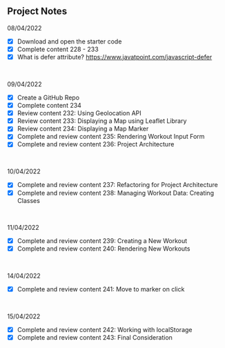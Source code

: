 ## Project Notes

08/04/2022
- [x] Download and open the starter code
- [x] Complete content 228 - 233
- [x] What is defer attribute? https://www.javatpoint.com/javascript-defer

&nbsp;

09/04/2022
- [x] Create a GitHub Repo
- [x] Complete content 234
- [x] Review content 232: Using Geolocation API
- [x] Review content 233: Displaying a Map using Leaflet Library
- [x] Review content 234: Displaying a Map Marker
- [x] Complete and review content 235: Rendering Workout Input Form
- [x] Complete and review content 236: Project Architecture

&nbsp;

10/04/2022
- [x] Complete and review content 237: Refactoring for Project Architecture
- [x] Complete and review content 238: Managing Workout Data: Creating Classes

&nbsp;

11/04/2022
- [x] Complete and review content 239: Creating a New Workout
- [x] Complete and review content 240: Rendering New Workouts

&nbsp;

14/04/2022
- [x] Complete and review content 241: Move to marker on click

&nbsp;

15/04/2022
- [x] Complete and review content 242: Working with localStorage
- [x] Complete and review content 243: Final Consideration
